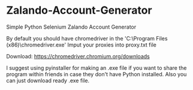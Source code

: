 # Zalando-Account-Generator
Simple Python Selenium Zalando Account Generator

By default you should have chromedriver in the 'C:\Program Files (x86)\chromedriver.exe'
Imput your proxies into proxy.txt file

Download:
https://chromedriver.chromium.org/downloads

I suggest using pyinstaller for making an .exe file if you want to share the program within friends in case they don't have Python installed.
Also you can just download ready .exe file.

